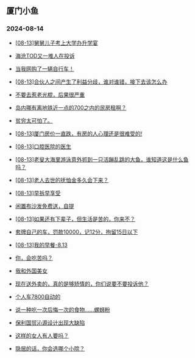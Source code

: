 ## 厦门小鱼 
### 2024-08-14

+ [[08-13]舅舅儿子考上大学办升学宴](http://bbs.xmfish.com/read-htm-tid-18231161.html)

+ [海沧TOD又一堆人在投诉](http://bbs.xmfish.com/read-htm-tid-18231183.html)

+ [当我网购了一辆自行车！](http://bbs.xmfish.com/read-htm-tid-18231206.html)

+ [[08-13]合伙人之间产生了利益分歧，谁对谁错，接下去该怎么办](http://bbs.xmfish.com/read-htm-tid-18231059.html)

+ [不要去惹老光棍，后果很严重](http://bbs.xmfish.com/read-htm-tid-18231218.html)

+ [岛内哪有离地铁近一点的700之内的民房租啊？](http://bbs.xmfish.com/read-htm-tid-18231084.html)

+ [贫穷太可怕了。](http://bbs.xmfish.com/read-htm-tid-18231079.html)

+ [[08-13]厦门房价一直跌，有房的人心理还是很难受的!](http://bbs.xmfish.com/read-htm-tid-18231303.html)

+ [[08-13]口腔医院的医生](http://bbs.xmfish.com/read-htm-tid-18231196.html)

+ [[08-13]老叟大海里游泳意外抓到一只活蹦乱跳的大鱼，谁知道这是什么鱼吗？](http://bbs.xmfish.com/read-htm-tid-18231098.html)

+ [[08-13]老人去世的抚恤金多久会下来？](http://bbs.xmfish.com/read-htm-tid-18231102.html)

+ [[08-13]早拆早享受](http://bbs.xmfish.com/read-htm-tid-18231146.html)

+ [闲置布沙发免费送，自提](http://bbs.xmfish.com/read-htm-tid-18231210.html)

+ [[08-13]如果还有下辈子，但生活是苦的，你来不？](http://bbs.xmfish.com/read-htm-tid-18231304.html)

+ [套牌自己的车，罚款10000，记12分，拘留15日以下](http://bbs.xmfish.com/read-htm-tid-18231447.html)

+ [[08-13]我的早餐-8.13](http://bbs.xmfish.com/read-htm-tid-18231227.html)

+ [你，会吃苦吗？](http://bbs.xmfish.com/read-htm-tid-18231179.html)

+ [我和外国美女](http://bbs.xmfish.com/read-htm-tid-18231442.html)

+ [现在送外卖的，真的是够矫情的，你们说要不要投诉他？](http://bbs.xmfish.com/read-htm-tid-18231477.html)

+ [个人车7800自动的](http://bbs.xmfish.com/read-htm-tid-18231364.html)

+ [说一种吃一次后悔一次的食物……螺蛳粉](http://bbs.xmfish.com/read-htm-tid-18231498.html)

+ [保利国贸沁源设计出现大缺陷](http://bbs.xmfish.com/read-htm-tid-18231497.html)

+ [这样的女人有人要吗？](http://bbs.xmfish.com/read-htm-tid-18231302.html)

+ [隐居的话，你会选哪个小院？](http://bbs.xmfish.com/read-htm-tid-18231353.html)

